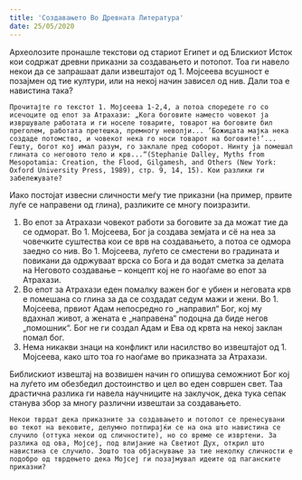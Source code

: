 ```yaml
---
title: 'Создавањето Во Древната Литература'
date: 25/05/2020
---
```


Археолозите пронашле текстови од стариот Египет и од Блискиот Исток кои содржат древни приказни за создавањето и потопот. Тоа ги навело некои да се запрашаат дали извештајот од 1. Мојсеева всушност е позајмен од тие култури, или на некој начин зависел од нив. Дали тоа е навистина така?

`Прочитајте го текстот 1. Мојсеева 1-2,4, а потоа споредете го со исечоците од епот за Атрахази: „Кога боговите наместо човекот ја извршувале работата и ги носеле товарите, товарот на боговите бил преголем, работата претешка, премногу неволји... ’Божицата мајка нека создаде потомство, и човекот нека го носи товарот на боговите!’... Гешту, богот кој имал разум, го заклале пред соборот. Нинту ja помешал глината со неговото тело и крв...“(Stephanie Dalley, Myths from Mesopotamia: Creation, the Flood, Gilgamesh, and Others (New York: Oxford University Press, 1989), стр. 9, 14, 15). Кои разлики ги забележувате?`

Иако постојат извесни сличности меѓу тие приказни (на пример, првите луѓе се направени од глина), разликите се многу поизразити.

1. Во епот за Атрахази човекот работи за боговите за да можат тие да се одморат. Во 1. Мојсеева, Бог ја создава земјата и сё на неа за човечките суштества кои се врв на создавањето, а потоа се одмора заедно со нив. Во 1. Мојсеева, луѓето се сместени во градината и повикани да одржуваат врска со Бога и да водат сметка за делата на Неговото создавање – концепт кој не го наоѓаме во епот за Атрахази.
2. Во епот за Атрахази еден помалку важен бог е убиен и неговата крв е помешана со глина за да се создадат седум мажи и жени. Во 1. Мојсеева, првиот Адам непосредно го „направил“ Бог, кој му вдахнал живот, а жената е „направена“ подоцна да биде негов „помошник“. Бог не ги создал Адам и Ева од крвта на некој заклан помал бог.
3. Нема никакви знаци на конфликт или насилство во извештајот од 1. Мојсеева, како што тоа го наоѓаме во приказната за Атрахази.

Библискиот извештај на возвишен начин го опишува семожниот Бог кој на луѓето им обезбедил достоинство и цел во еден совршен свет. Таа драстична разлика ги навела научниците на заклучок, дека тука сепак станува збор за многу различни извештаи за создавањето.

`Некои тврдат дека приказните за создавањето и потопот се пренесувани во текот на вековите, делумно потпирајќи се на она што навистина се случило (оттука некои од сличностите), но со време се извртени. За разлика од ова, Мојсеј, под влијание на Светиот Дух, открил што навистина се случило. Зошто тоа објаснување за тие неколку сличности е подобро од тврдењето дека Мојсеј ги позајмувал идеите од паганските приказни?`
